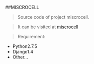 ##MISCROCELL
>Source code of project miscrocell.

>It can be visited at [miscrocell](http://www.miscrocell.com)

>Requirement:
* Python2.7.5
* Django1.4
* Other...

